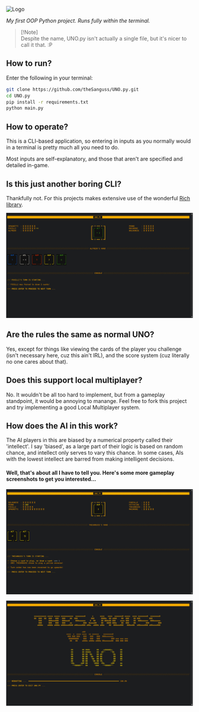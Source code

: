 ![Logo](/UNO_icon_new.ico)

_My first OOP Python project. Runs fully within the terminal._

> [!Note]\
> Despite the name, UNO.py isn't actually a single file, but it's nicer to call it that. :P

## How to run?

Enter the following in your terminal:

```bash
git clone https://github.com/theSanguss/UNO.py.git
cd UNO.py
pip install -r requirements.txt
python main.py
```

## How to operate?

This is a CLI-based application, so entering in inputs as you normally would in a terminal is pretty much all you need to do.

Most inputs are self-explanatory, and those that aren't are specified and detailed in-game.

## Is this just another boring CLI?

Thankfully not. For this projects makes extensive use of the wonderful [Rich library](https://github.com/Textualize/rich/).

![UI rich in Rich formatting](/Gameplay%20Images/variety_of_cards_in_hand.png)

## Are the rules the same as normal UNO?

Yes, except for things like viewing the cards of the player you challenge (isn't necessary here, cuz this ain't IRL), and the score system (cuz literally no one cares about that).

## Does this support local multiplayer?

No. It wouldn't be all too hard to implement, but from a gameplay standpoint, it would be annoying to manange. Feel free to fork this project and try implementing a good Local Multiplayer system.

## How does the AI in this work?

The AI players in this are biased by a numerical property called their 'intellect'. I say 'biased', as a large part of their logic is based on random chance, and intellect only serves to vary this chance. In some cases, AIs with the lowest intellect are barred from making intelligent decisions.

#### Well, that's about all I have to tell you. Here's some more gameplay screenshots to get you interested...

![UNO! declared & turn order reversed](/Gameplay%20Images/declared_uno_and%20reversed_turn_order.png)

![Victory Screen](/Gameplay%20Images/lesgo_i_win.png)
